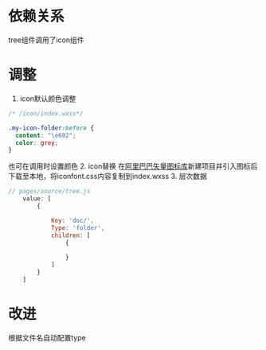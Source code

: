 # 依赖关系
tree组件调用了icon组件
# 调整
1. icon默认颜色调整 
```css
/* /icon/index.wxss*/

.my-icon-folder:before {
  content: "\e602";
  color: grey;
}
```
也可在调用时设置颜色
<my-icon name="" color="" />
2. icon替换
在[阿里巴巴矢量图标库](https://www.iconfont.cn)新建项目并引入图标后下载至本地，将iconfont.css内容复制到index.wxss
3. 层次数据
```js
// pages/source/tree.js
    value: [
        {

            Key: 'doc/',
            Type: 'folder',
            children: [
                {
                   
                }
            ]
        }
    ]
```

# 改进
根据文件名自动配置type